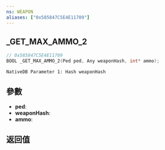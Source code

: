 ```yaml
---
ns: WEAPON
aliases: ["0x585847C5E4E11709"]
---
```

## _GET_MAX_AMMO_2

```c
// 0x585847C5E4E11709
BOOL _GET_MAX_AMMO_2(Ped ped, Any weaponHash, int* ammo);
```

```
NativeDB Parameter 1: Hash weaponHash
```

## 參數
* **ped**: 
* **weaponHash**: 
* **ammo**: 

## 返回值
